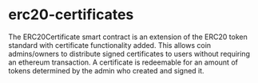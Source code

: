 # erc20-certificates

The ERC20Certificate smart contract is an extension of the ERC20 token standard with certificate functionality added. This allows coin admins/owners to distribute signed certificates to users without requiring an ethereum transaction. A certificate is redeemable for an amount of tokens determined by the admin who created and signed it.
